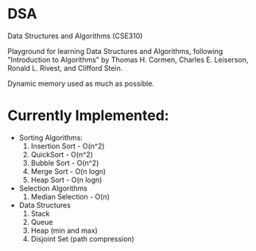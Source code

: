 # DSA
Data Structures and Algorithms (CSE310)

Playground for learning Data Structures and Algorithms, following "Introduction to Algorithms" by Thomas H. Cormen, Charles E. Leiserson, Ronald L. Rivest, and Clifford Stein.

Dynamic memory used as much as possible.

# Currently Implemented:

- Sorting Algorithms:
  1. Insertion Sort - O(n^2)
  2. QuickSort - O(n^2)
  3. Bubble Sort - O(n^2)
  4. Merge Sort - O(n logn)
  5. Heap Sort - O(n logn)
- Selection Algorithms
  1. Median Selection - O(n)
- Data Structures
  1. Stack
  2. Queue
  3. Heap (min and max)
  4. Disjoint Set (path compression)
